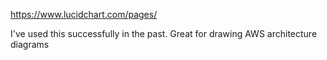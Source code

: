 https://www.lucidchart.com/pages/

I've used this successfully in the past. Great for drawing AWS architecture diagrams